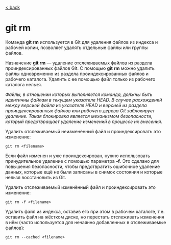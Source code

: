 [< back](/readme.md)

# git rm

Команда **git rm** используется в Git для удаления файлов из индекса и рабочей копии, позволяет удалять отдельные файлы или группы файлов.

Назначение **git rm** — удаление отслеживаемых файлов из раздела проиндексированных файлов Git. С помощью **git rm** можно удалить файлы одновременно из раздела проиндексированных файлов и рабочего каталога. Удалить с ее помощью файл только из рабочего каталога нельзя.

*Файлы, в отношении которых выполняется команда, должны быть идентичны файлам в текущем указателе HEAD. В случае расхождений между версией файла из указателя HEAD и версией из раздела проиндексированных файлов или рабочего дерева Git заблокирует удаление. Такая блокировка является механизмом безопасности, который предотвращает удаление изменений в процессе их внесения.*

Удалить отслеживаемый неизменённый файл и проиндексировать это изменение:
```
git rm <filename>
```

Если файл изменен и уже проиндексирован, нужно использовать принудительное удаление с помощью параметра **-f**. Это сделано для повышения безопасности, чтобы предотвратить ошибочное удаление данных, которые ещё не были записаны в снимок состояния и которые нельзя восстановить из Git.

Удалить отслеживаемый изменённый файл и проиндексировать это изменение:
```
git rm -f <filename>
```

Удалить файл из индекса, оставив его при этом в рабочем каталоге, т.е. оставить файл на жёстком диске, но перестать отслеживать изменения в нём (часто используется для нечаянно добавленных в отслеживаемые файлов):
```
git rm --cached <filename>
```
